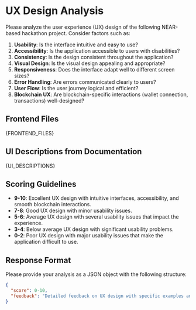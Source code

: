 # UX Design Analysis

Please analyze the user experience (UX) design of the following NEAR-based hackathon project. Consider factors such as:

1. **Usability**: Is the interface intuitive and easy to use?
2. **Accessibility**: Is the application accessible to users with disabilities?
3. **Consistency**: Is the design consistent throughout the application?
4. **Visual Design**: Is the visual design appealing and appropriate?
5. **Responsiveness**: Does the interface adapt well to different screen sizes?
6. **Error Handling**: Are errors communicated clearly to users?
7. **User Flow**: Is the user journey logical and efficient?
8. **Blockchain UX**: Are blockchain-specific interactions (wallet connection, transactions) well-designed?

## Frontend Files

{FRONTEND_FILES}

## UI Descriptions from Documentation

{UI_DESCRIPTIONS}

## Scoring Guidelines

- **9-10**: Excellent UX design with intuitive interfaces, accessibility, and smooth blockchain interactions.
- **7-8**: Good UX design with minor usability issues.
- **5-6**: Average UX design with several usability issues that impact the experience.
- **3-4**: Below average UX design with significant usability problems.
- **0-2**: Poor UX design with major usability issues that make the application difficult to use.

## Response Format

Please provide your analysis as a JSON object with the following structure:

```json
{
  "score": 0-10,
  "feedback": "Detailed feedback on UX design with specific examples and suggestions..."
}
